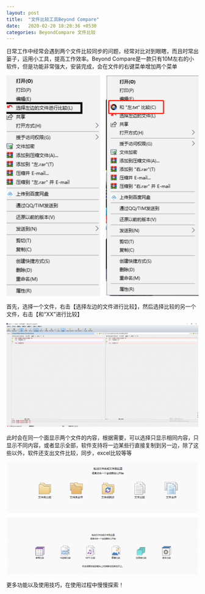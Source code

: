 ```yaml
---
layout: post
title:  "文件比较工具Beyond Compare"
date:   2020-02-20 18:20:36 +0530
categories: BeyondCompare 文件比较
---
```


日常工作中经常会遇到两个文件比较同步的问题，经常对比对到眼瞎，而且时常出篓子，运用小工具，提高工作效率。Beyond Compare是一款只有10M左右的小软件，但是功能非常强大，安装完成，会在文件的右键菜单增加两个菜单

![image-20200220182019403](../assets/image-20200220182019403.png)

首先，选择一个文件，右击【选择左边的文件进行比较】，然后选择比较的另一个文件，右击【和“XX”进行比较】

![image-20200220182058082](../assets/image-20200220182058082.png)

此时会在同一个面显示两个文件的内容，根据需要，可以选择只显示相同内容，只显示不同内容，或者显示全部，软件支持将一边某些行直接复制到另一边，除了这些以外，软件还支出文件比较，同步，excel比较等等

![image-20200220182133908](../assets/image-20200220182133908.png)

更多功能以及使用技巧，在使用过程中慢慢探索！
